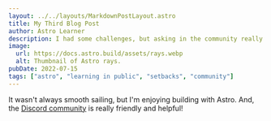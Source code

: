 ```yaml
---
layout: ../../layouts/MarkdownPostLayout.astro
title: My Third Blog Post
author: Astro Learner
description: I had some challenges, but asking in the community really helped!
image:
  url: https://docs.astro.build/assets/rays.webp
  alt: Thumbnail of Astro rays.
pubDate: 2022-07-15
tags: ["astro", "learning in public", "setbacks", "community"]
---
```


It wasn't always smooth sailing, but I'm enjoying building with Astro. And, the [Discord community](https://astro.build/chat) is really friendly and helpful!
